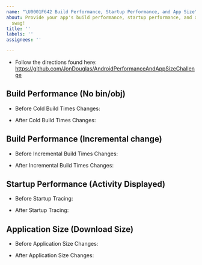 ```yaml
---
name: "\U0001F642 Build Performance, Startup Performance, and App Size"
about: Provide your app's build performance, startup performance, and app size for
  swag!
title: ''
labels: ''
assignees: ''

---
```


- Follow the directions found here: https://github.com/JonDouglas/AndroidPerformanceAndAppSizeChallenge

## Build Performance (No bin/obj)

- Before Cold Build Times Changes:

- After Cold Build Times Changes:

## Build Performance (Incremental change)

- Before Incremental Build Times Changes:

- After Incremental Build Times Changes:

## Startup Performance (Activity Displayed)

- Before Startup Tracing:

- After Startup Tracing:

## Application Size (Download Size)

- Before Application Size Changes:

- After Application Size Changes:

